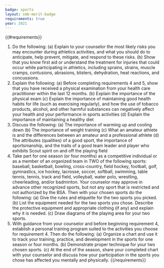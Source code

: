 ```yaml
---
badge: sports
layout: smb-merit-badge
requirements: true
year: 2021
---
```


{{#requirements}}
1. Do the following:
    (a) Explain to your counselor the most likely risks you may encounter during athletics activities, and what you should do to anticipate, help prevent, mitigate, and respond to these risks.
    (b) Show that you know first aid or understand the treatment for injuries that could occur while participating in athletics, including sprains, strains, muscle cramps, contusions, abrasions, blisters, dehydration, heat reactions, and concussions.
2. Explain the following:
    (a) Before completing requirements 4 and 5, show that you have received a physical examination from your health care practitioner within the last 12 months.
    (b) Explain the importance of the physical exam
    (c) Explain the importance of maintaining good health habits for life (such as exercising regularly), and how the use of tobacco products, alcohol, and other harmful substances can negatively affect your health and your performance in sports activities
    (d) Explain the importance of maintaining a healthy diet
3. Discuss the following:
    (a) The importance of warming up and cooling down
    (b) The importance of weight training
    (c) What an amateur athlete is and the differences between an amateur and a professional athlete
    (d) The attributes (qualities) of a good sport, the importance of sportsmanship, and the traits of a good team leader and player who exhibits Scout spirit on and off the playing field
4. Take part for one season (or four months) as a competitive individual or as a member of an organized team in TWO of the following sports: baseball, basketball, bowling, cross-country, field hockey, football, golf, gymnastics, ice hockey, lacrosse, soccer, softball, swimming, table tennis, tennis, track and field, volleyball, water polo, wrestling, cheerleading, and/or badminton. Your counselor may approve in advance other recognized sports, but not any sport that is restricted and not authorized by the BSA. Then with your chosen sports do the following:
    (a) Give the rules and etiquette for the two sports you picked.
    (b) List the equipment needed for the two sports you chose. Describe the protective equipment and appropriate clothing (if any) and explain why it is needed.
    (c) Draw diagrams of the playing area for your two sports.
5. With guidance from your counselor and before beginning requirement 4, establish a personal training program suited to the activities you choose for requirement 4. Then do the following:
    (a) Organize a chart and use it to track your training, practice, and development in the sports for one season or four months.
    (b) Demonstrate proper technique for your two chosen sports.
    (c) At the end of the season, share your completed chart with your counselor and discuss how your participation in the sports you chose has affected you mentally and physically.
{{/requirements}}
